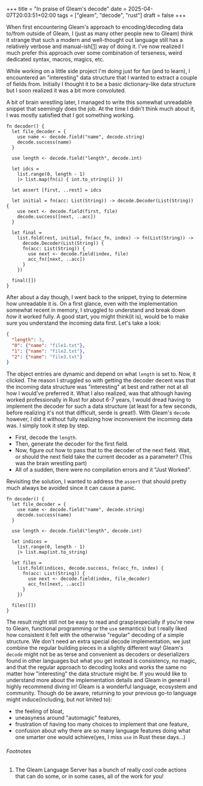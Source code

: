 +++
title = "In praise of Gleam's decode"
date = 2025-04-07T20:03:51+02:00
tags = ["gleam", "decode", "rust"]
draft = false
+++

When first encountering Gleam's approach to encoding/decoding data to/from outside of Gleam, I (just as many other people new to Gleam) think it strange that such a modern and well-thought out language still has a relatively verbose and manual-ish[[1](#footnotes)] way of doing it. I've now realized I much prefer this approach over some combination of terseness, weird dedicated syntax, macros, magics, etc.

While working on a little side project I'm doing just for fun (and to learn), I encountered an "interesting" data structure that I wanted to extract a couple of fields from. Initially I thought it to be a basic dictionary-like data structure but I soon realized it was a bit more convoluted.

A bit of brain wrestling later, I managed to write this somewhat unreadable snippet that seemingly does the job. At the time I didn't think much about it, I was mostly satisfied that I got something working.

```gleam
fn decoder() {
  let file_decoder = {
    use name <- decode.field("name", decode.string)
    decode.success(name)
  }

  use length <- decode.field("length", decode.int)

  let idcs =
    list.range(0, length - 1)
    |> list.map(fn(i) { int.to_string(i) })

  let assert [first, ..rest] = idcs

  let initial = fn(acc: List(String)) -> decode.Decoder(List(String)) {
    use next <- decode.field(first, file)
    decode.success([next, ..acc])
  }

  let final =
    list.fold(rest, initial, fn(acc_fn, index) -> fn(List(String)) ->
      decode.Decoder(List(String)) {
      fn(acc: List(String)) {
        use next <- decode.field(index, file)
        acc_fn([next, ..acc])
      }
    })

  final([])
}
```

After about a day though, I went back to the snippet, trying to determine how unreadable it is. On a first glance, even with the implementation somewhat recent in memory, I struggled to understand and break down _how_ it worked fully. A good start, you might think(it is), would be to make sure you understand the incoming data first. Let's take a look:

```json
{
  "length": 3,
  "0": {"name": "file1.txt"},
  "1": {"name": "file2.txt"},
  "2": {"name": "file3.txt"}
}
```

The object entries are dynamic and depend on what `length` is set to. Now, it clicked. The reason I struggled so with getting the decoder decent was that the incoming data structure was "interesting" at best and rather not at all how I would've preferred it. What I also realized, was that although having worked professionally in Rust for about 6-7 years, I would dread having to implement the decoder for such a data structure (at least for a few seconds, before realizing it's not that difficult, serde is great!). With Gleam's `decode` however, I did it without fully realizing how inconvenient the incoming data was. I simply took it step by step.
- First, decode the `length`.
- Then, generate the decoder for the first field.
- Now, figure out how to pass that to the decoder of the next field. Wait, or should the next field take the current decoder as a parameter? (This was the brain wrestling part)
- All of a sudden, there were no compilation errors and it "Just Worked".

Revisiting the solution, I wanted to address the `assert` that should pretty much always be avoided since it can cause a panic.

```gleam
fn decoder() {
  let file_decoder = {
    use name <- decode.field("name", decode.string)
    decode.success(name)
  }

  use length <- decode.field("length", decode.int)

  let indices =
    list.range(0, length - 1)
    |> list.map(int.to_string)

  let files =
    list.fold(indices, decode.success, fn(acc_fn, index) {
      fn(acc: List(String)) {
        use next <- decode.field(index, file_decoder)
        acc_fn([next, ..acc])
      }
    })

  files([])
}
```

The result might still not be easy to read and grasp(especially if you're new to Gleam, functional programming or the `use` semantics) but I really liked how consistent it felt with the otherwise "regular" decoding of a simple structure. We don't need an extra special decode implementation, we just combine the regular building pieces in a slightly different way!
Gleam's `decode` might not be as terse and convenient as decoders or deserializers found in other languages but what you get instead is consistency, no magic, and that the regular approach to decoding looks and works the same no matter how "interesting" the data structure might be.
If you would like to understand more about the implementation details and Gleam in general I highly recommend diving in! Gleam is a wonderful language, ecosystem and community. Though do be aware, returning to your previous go-to language might induce(including, but not limited to):
- the feeling of bloat,
- uneasyness around "automagic" features,
- frustration of having too many choices to implement that one feature,
- confusion about why there are so many language features doing what one smarter one would achieve(yes, I miss `use` in Rust these days...)

###### Footnotes
1. The Gleam Language Server has a bunch of really cool code actions that can do some, or in some cases, all of the work for you!
